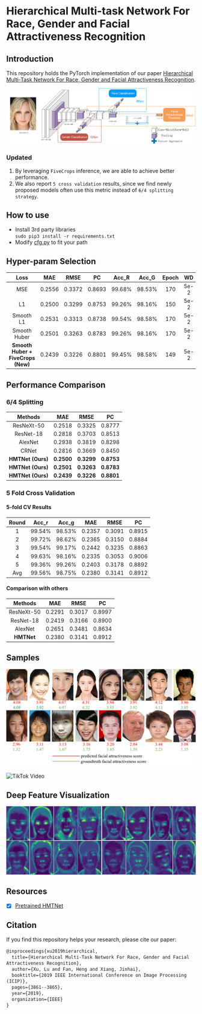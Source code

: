 # Hierarchical Multi-task Network For Race, Gender and Facial Attractiveness Recognition
## Introduction
This repository holds the PyTorch implementation of our paper [Hierarchical Multi-Task Network For Race, Gender and Facial Attractiveness Recognition](https://ieeexplore.ieee.org/abstract/document/8803614).

![HMTNet](./hmt_architecture.png)


### Updated
1. By leveraging ``FiveCrops`` inference, we are able to achieve better performance.
2. We also report ``5 cross validation`` results, since we find newly proposed models often use this metric instead of ``6/4 splitting strategy``.


## How to use
* Install 3rd party libraries   
    ````sudo pip3 install -r requirements.txt````
* Modify [cfg.py](./config/cfg.py) to fit your path


## Hyper-param Selection
| Loss | MAE | RMSE | PC | Acc_R | Acc_G| Epoch | WD |
| :---: | :---: | :---: | :---: | :---: | :---: | :---: | :---: |
| MSE | 0.2556 | 0.3372 | 0.8693 | 99.68% | 98.53% | 170 | 5e-2|
| L1 | 0.2500 | 0.3299 | 0.8753 | 99.26% | 98.16% | 150 | 5e-2|
| Smooth L1 | 0.2531 | 0.3313 | 0.8738 | 99.54% | 98.58% | 170 | 5e-2|
| Smooth Huber | 0.2501 | 0.3263 | 0.8783 | 99.26% | 98.16% | 170 | 5e-2|
| **Smooth Huber + FiveCrops (New)** | 0.2439 | 0.3226 | 0.8801 | 99.45% | 98.58% | 149 | 5e-2|


## Performance Comparison
### 6/4 Splitting
| Methods | MAE | RMSE | PC |
| :---: | :---: | :---: | :---: |
| ResNeXt-50 | 0.2518 | 0.3325 | 0.8777 |
| ResNet-18 | 0.2818 | 0.3703 | 0.8513 |
| AlexNet | 0.2938 | 0.3819 | 0.8298 |
| CRNet | 0.2816 | 0.3669 | 0.8450 |
| **HMTNet (Ours)** | **0.2500** | **0.3299** | **0.8753** |
| **HMTNet (Ours)** | **0.2501** | **0.3263** | **0.8783** |
| **HMTNet (Ours)** | **0.2439** | **0.3226** | **0.8801** |

### 5 Fold Cross Validation
#### 5-fold CV Results

| Round | Acc_r | Acc_g | MAE | RMSE | PC | 
| :---: | :---: | :---: | :---: | :---: | :---: |
| 1 | 99.54% | 98.53% | 0.2357 | 0.3091 | 0.8915 |
| 2 | 99.72% | 98.62% | 0.2365 | 0.3150 | 0.8884 |
| 3 | 99.54% | 99.17% | 0.2442 | 0.3235 | 0.8863 |
| 4 | 99.63% | 98.16% | 0.2335 | 0.3053 | 0.9006 |
| 5 | 99.36% | 99.26% | 0.2403 | 0.3178 | 0.8892 |
| Avg | 99.56% | 98.75% | 0.2380 | 0.3141 | 0.8912 |

#### Comparison with others
| Methods | MAE | RMSE | PC |
| :---: | :---: | :---: | :---: |
| ResNeXt-50 | 0.2291 | 0.3017 | 0.8997 |
| ResNet-18 | 0.2419 | 0.3166 | 0.8900 |
| AlexNet | 0.2651 | 0.3481 | 0.8634 |
| **HMTNet** | 0.2380 | 0.3141 | 0.8912 |


## Samples
![Prediction](./fbp_pred.png)

![TikTok Video](./TikTok.gif)

## Deep Feature Visualization
![Feature Visualization](./feature_vis.png)


## Resources
- [x] [Pretrained HMTNet](https://drive.google.com/file/d/1S11I3LlIpIW0PZusmTz52kETlW4u_ODF/view?usp=sharing)


## Citation
If you find this repository helps your research, please cite our paper:
```
@inproceedings{xu2019hierarchical,
  title={Hierarchical Multi-Task Network For Race, Gender and Facial Attractiveness Recognition},
  author={Xu, Lu and Fan, Heng and Xiang, Jinhai},
  booktitle={2019 IEEE International Conference on Image Processing (ICIP)},
  pages={3861--3865},
  year={2019},
  organization={IEEE}
}
```
